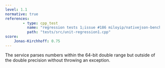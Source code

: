 ```yaml
---
level: 1.1
normative: true
references:
        - type: cpp_test
          name: "regression tests 1;issue #186 miloyip/nativejson-benchmark: floating-point parsing"
          path: "tests/src/unit-regression1.cpp"
score:
    Jonas-Kirchhoff: 0.75
---
```


The service parses numbers within the 64-bit double range but outside of the double precision without throwing an exception.
